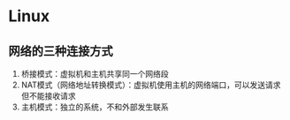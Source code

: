 # Linux

## 网络的三种连接方式

1. 桥接模式：虚拟机和主机共享同一个网络段
2. NAT模式（网络地址转换模式）：虚拟机使用主机的网络端口，可以发送请求但不能接收请求
3. 主机模式：独立的系统，不和外部发生联系

